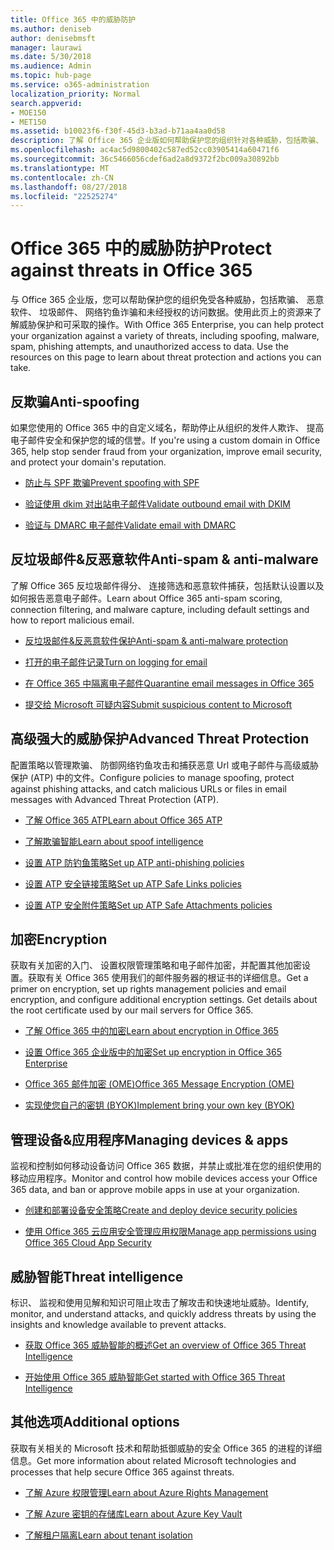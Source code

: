 ```yaml
---
title: Office 365 中的威胁防护
ms.author: deniseb
author: denisebmsft
manager: laurawi
ms.date: 5/30/2018
ms.audience: Admin
ms.topic: hub-page
ms.service: o365-administration
localization_priority: Normal
search.appverid:
- MOE150
- MET150
ms.assetid: b10023f6-f30f-45d3-b3ad-b71aa4aa0d58
description: 了解 Office 365 企业版如何帮助保护您的组织针对各种威胁，包括欺骗、 恶意软件、 垃圾邮件、 网络钓鱼诈骗和未经授权的访问数据。
ms.openlocfilehash: ac4ac5d9800402c587ed52cc03905414a60471f6
ms.sourcegitcommit: 36c5466056cdef6ad2a8d9372f2bc009a30892bb
ms.translationtype: MT
ms.contentlocale: zh-CN
ms.lasthandoff: 08/27/2018
ms.locfileid: "22525274"
---
```

# <a name="protect-against-threats-in-office-365"></a><span data-ttu-id="768dd-103">Office 365 中的威胁防护</span><span class="sxs-lookup"><span data-stu-id="768dd-103">Protect against threats in Office 365</span></span>

<span data-ttu-id="768dd-p101">与 Office 365 企业版，您可以帮助保护您的组织免受各种威胁，包括欺骗、 恶意软件、 垃圾邮件、 网络钓鱼诈骗和未经授权的访问数据。使用此页上的资源来了解威胁保护和可采取的操作。</span><span class="sxs-lookup"><span data-stu-id="768dd-p101">With Office 365 Enterprise, you can help protect your organization against a variety of threats, including spoofing, malware, spam, phishing attempts, and unauthorized access to data. Use the resources on this page to learn about threat protection and actions you can take.</span></span>
  
## <a name="anti-spoofing"></a><span data-ttu-id="768dd-106">反欺骗</span><span class="sxs-lookup"><span data-stu-id="768dd-106">Anti-spoofing</span></span>

<span data-ttu-id="768dd-107">如果您使用的 Office 365 中的自定义域名，帮助停止从组织的发件人欺诈、 提高电子邮件安全和保护您的域的信誉。</span><span class="sxs-lookup"><span data-stu-id="768dd-107">If you're using a custom domain in Office 365, help stop sender fraud from your organization, improve email security, and protect your domain's reputation.</span></span>
  
- [<span data-ttu-id="768dd-108">防止与 SPF 欺骗</span><span class="sxs-lookup"><span data-stu-id="768dd-108">Prevent spoofing with SPF</span></span>](https://go.microsoft.com/fwlink/?linkid=851943)
    
- [<span data-ttu-id="768dd-109">验证使用 dkim 对出站电子邮件</span><span class="sxs-lookup"><span data-stu-id="768dd-109">Validate outbound email with DKIM</span></span>](https://go.microsoft.com/fwlink/?linkid=851944)
    
- [<span data-ttu-id="768dd-110">验证与 DMARC 电子邮件</span><span class="sxs-lookup"><span data-stu-id="768dd-110">Validate email with DMARC</span></span>](https://go.microsoft.com/fwlink/?linkid=832951)
    
## <a name="anti-spam-amp-anti-malware"></a><span data-ttu-id="768dd-111">反垃圾邮件&amp;反恶意软件</span><span class="sxs-lookup"><span data-stu-id="768dd-111">Anti-spam &amp; anti-malware</span></span>

<span data-ttu-id="768dd-112">了解 Office 365 反垃圾邮件得分、 连接筛选和恶意软件捕获，包括默认设置以及如何报告恶意电子邮件。</span><span class="sxs-lookup"><span data-stu-id="768dd-112">Learn about Office 365 anti-spam scoring, connection filtering, and malware capture, including default settings and how to report malicious email.</span></span>
  
- [<span data-ttu-id="768dd-113">反垃圾邮件&amp;反恶意软件保护</span><span class="sxs-lookup"><span data-stu-id="768dd-113">Anti-spam &amp; anti-malware protection</span></span>](anti-spam-and-anti-malware-protection.md)
    
- [<span data-ttu-id="768dd-114">打开的电子邮件记录</span><span class="sxs-lookup"><span data-stu-id="768dd-114">Turn on logging for email</span></span>](https://technet.microsoft.com/en-us/library/dn879651.aspx)
    
- [<span data-ttu-id="768dd-115">在 Office 365 中隔离电子邮件</span><span class="sxs-lookup"><span data-stu-id="768dd-115">Quarantine email messages in Office 365</span></span>](quarantine-email-messages.md)
    
- [<span data-ttu-id="768dd-116">提交给 Microsoft 可疑内容</span><span class="sxs-lookup"><span data-stu-id="768dd-116">Submit suspicious content to Microsoft</span></span>](https://technet.microsoft.com/en-us/library/dn762129%28v=exchg.150%29.aspx)
    
## <a name="advanced-threat-protection"></a><span data-ttu-id="768dd-117">高级强大的威胁保护</span><span class="sxs-lookup"><span data-stu-id="768dd-117">Advanced Threat Protection</span></span>

<span data-ttu-id="768dd-118">配置策略以管理欺骗、 防御网络钓鱼攻击和捕获恶意 Url 或电子邮件与高级威胁保护 (ATP) 中的文件。</span><span class="sxs-lookup"><span data-stu-id="768dd-118">Configure policies to manage spoofing, protect against phishing attacks, and catch malicious URLs or files in email messages with Advanced Threat Protection (ATP).</span></span>
  
- [<span data-ttu-id="768dd-119">了解 Office 365 ATP</span><span class="sxs-lookup"><span data-stu-id="768dd-119">Learn about Office 365 ATP</span></span>](office-365-atp.md)
    
- [<span data-ttu-id="768dd-120">了解欺骗智能</span><span class="sxs-lookup"><span data-stu-id="768dd-120">Learn about spoof intelligence</span></span>](learn-about-spoof-intelligence.md)
    
- [<span data-ttu-id="768dd-121">设置 ATP 防钓鱼策略</span><span class="sxs-lookup"><span data-stu-id="768dd-121">Set up ATP anti-phishing policies</span></span>](set-up-atp-anti-phishing-policies.md)
    
- [<span data-ttu-id="768dd-122">设置 ATP 安全链接策略</span><span class="sxs-lookup"><span data-stu-id="768dd-122">Set up ATP Safe Links policies</span></span>](set-up-atp-safe-links-policies.md)
    
- [<span data-ttu-id="768dd-123">设置 ATP 安全附件策略</span><span class="sxs-lookup"><span data-stu-id="768dd-123">Set up ATP Safe Attachments policies</span></span>](set-up-atp-safe-attachments-policies.md)
    
## <a name="encryption"></a><span data-ttu-id="768dd-124">加密</span><span class="sxs-lookup"><span data-stu-id="768dd-124">Encryption</span></span>

<span data-ttu-id="768dd-p102">获取有关加密的入门、 设置权限管理策略和电子邮件加密，并配置其他加密设置。获取有关 Office 365 使用我们的邮件服务器的根证书的详细信息。</span><span class="sxs-lookup"><span data-stu-id="768dd-p102">Get a primer on encryption, set up rights management policies and email encryption, and configure additional encryption settings. Get details about the root certificate used by our mail servers for Office 365.</span></span>
  
- [<span data-ttu-id="768dd-127">了解 Office 365 中的加密</span><span class="sxs-lookup"><span data-stu-id="768dd-127">Learn about encryption in Office 365</span></span>](encryption.md)
    
- [<span data-ttu-id="768dd-128">设置 Office 365 企业版中的加密</span><span class="sxs-lookup"><span data-stu-id="768dd-128">Set up encryption in Office 365 Enterprise</span></span>](set-up-encryption.md)
    
- [<span data-ttu-id="768dd-129">Office 365 邮件加密 (OME)</span><span class="sxs-lookup"><span data-stu-id="768dd-129">Office 365 Message Encryption (OME)</span></span>](ome.md)
    
- [<span data-ttu-id="768dd-130">实现使您自己的密钥 (BYOK)</span><span class="sxs-lookup"><span data-stu-id="768dd-130">Implement bring your own key (BYOK)</span></span>](https://docs.microsoft.com/azure/key-vault/key-vault-hsm-protected-keys#implementing-bring-your-own-key-byok-for-azure-key-vault)
    
## <a name="managing-devices-amp-apps"></a><span data-ttu-id="768dd-131">管理设备&amp;应用程序</span><span class="sxs-lookup"><span data-stu-id="768dd-131">Managing devices &amp; apps</span></span>

<span data-ttu-id="768dd-132">监视和控制如何移动设备访问 Office 365 数据，并禁止或批准在您的组织使用的移动应用程序。</span><span class="sxs-lookup"><span data-stu-id="768dd-132">Monitor and control how mobile devices access your Office 365 data, and ban or approve mobile apps in use at your organization.</span></span>
  
- [<span data-ttu-id="768dd-133">创建和部署设备安全策略</span><span class="sxs-lookup"><span data-stu-id="768dd-133">Create and deploy device security policies</span></span>](https://support.office.com/article/d310f556-8bfb-497b-9bd7-fe3c36ea2fd6)
    
- [<span data-ttu-id="768dd-134">使用 Office 365 云应用安全管理应用权限</span><span class="sxs-lookup"><span data-stu-id="768dd-134">Manage app permissions using Office 365 Cloud App Security</span></span>](manage-app-permissions-in-ocas.md)
    
## <a name="threat-intelligence"></a><span data-ttu-id="768dd-135">威胁智能</span><span class="sxs-lookup"><span data-stu-id="768dd-135">Threat intelligence</span></span>

<span data-ttu-id="768dd-136">标识、 监视和使用见解和知识可阻止攻击了解攻击和快速地址威胁。</span><span class="sxs-lookup"><span data-stu-id="768dd-136">Identify, monitor, and understand attacks, and quickly address threats by using the insights and knowledge available to prevent attacks.</span></span>
  
- [<span data-ttu-id="768dd-137">获取 Office 365 威胁智能的概述</span><span class="sxs-lookup"><span data-stu-id="768dd-137">Get an overview of Office 365 Threat Intelligence</span></span>](office-365-ti.md)
    
- [<span data-ttu-id="768dd-138">开始使用 Office 365 威胁智能</span><span class="sxs-lookup"><span data-stu-id="768dd-138">Get started with Office 365 Threat Intelligence</span></span>](get-started-with-ti.md)
    
## <a name="additional-options"></a><span data-ttu-id="768dd-139">其他选项</span><span class="sxs-lookup"><span data-stu-id="768dd-139">Additional options</span></span>

<span data-ttu-id="768dd-140">获取有关相关的 Microsoft 技术和帮助抵御威胁的安全 Office 365 的进程的详细信息。</span><span class="sxs-lookup"><span data-stu-id="768dd-140">Get more information about related Microsoft technologies and processes that help secure Office 365 against threats.</span></span>
  
- [<span data-ttu-id="768dd-141">了解 Azure 权限管理</span><span class="sxs-lookup"><span data-stu-id="768dd-141">Learn about Azure Rights Management</span></span>](https://docs.microsoft.com/information-protection/understand-explore/what-is-azure-rms)
    
- [<span data-ttu-id="768dd-142">了解 Azure 密钥的存储库</span><span class="sxs-lookup"><span data-stu-id="768dd-142">Learn about Azure Key Vault</span></span>](https://docs.microsoft.com/azure/key-vault/)
    
- [<span data-ttu-id="768dd-143">了解租户隔离</span><span class="sxs-lookup"><span data-stu-id="768dd-143">Learn about tenant isolation</span></span>](http://download.microsoft.com/download/3/F/0/3F0420A2-657B-44B6-B21E-D7BD98A94390/Tenant%20Isolation%20in%20Office%20365.pdf)
    

